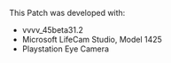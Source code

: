 This Patch was developed with:
* vvvv_45beta31.2
* Microsoft LifeCam Studio, Model 1425
* Playstation Eye Camera